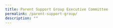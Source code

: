 ```yaml
---
title: Parent Support Group Executive Committee
permalink: /parent-support-group/
description: ""
---
```

